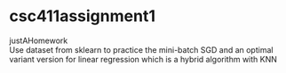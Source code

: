 # csc411assignment1  
justAHomework  
Use dataset from sklearn to practice the mini-batch SGD and an optimal variant version for linear regression which is a hybrid algorithm with KNN  
